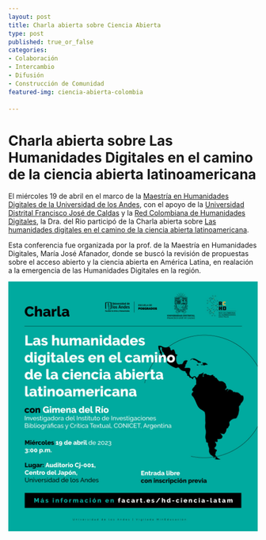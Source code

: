 ```yaml
---
layout: post
title: Charla abierta sobre Ciencia Abierta
type: post
published: true_or_false
categories:
- Colaboración
- Intercambio
- Difusión
- Construcción de Comunidad
featured-img: ciencia-abierta-colombia

---
```


# Charla abierta sobre Las Humanidades Digitales en el camino de la ciencia abierta latinoamericana

El miércoles 19 de abril en el marco de la [Maestría en Humanidades Digitales de la Universidad de los Andes](https://facartes.uniandes.edu.co/), con el apoyo de la [Universidad Distrital Francisco José de Caldas](https://www.udistrital.edu.co/inicio) y la [Red Colombiana de Humanidades Digitales](https://rchd.com.co/), la Dra. del Rio participó de la Charla abierta sobre [Las humanidades digitales en el camino de la ciencia abierta latinoamericana](https://facartes.uniandes.edu.co/evento/charla-las-humanidades-digitales-en-el-camino-de-la-ciencia-abierta-latinoamericana/).

Esta conferencia fue organizada por la prof. de la Maestría en Humanidades Digitales, María José Afanador, donde se buscó la revisión de propuestas sobre el acceso abierto y la ciencia abierta en América Latina, en realación a la emergencia de las Humanidades Digitales en la región.

![charla-abierta-colombia](/assets/img/posts/ciencia-abierta-colombia1.jpg)